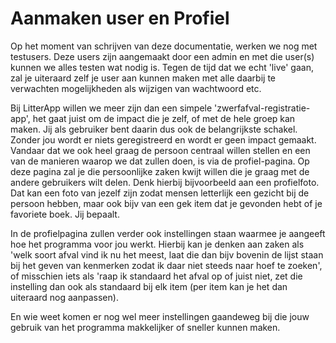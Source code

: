 # Aanmaken user en Profiel

Op het moment van schrijven van deze documentatie, werken we nog met testusers.
Deze users zijn aangemaakt door een admin en met die user(s) kunnen we alles testen wat nodig is.
Tegen de tijd dat we echt 'live' gaan, zal je uiteraard zelf je user aan kunnen maken met alle daarbij te verwachten mogelijkheden als wijzigen van wachtwoord etc.

Bij LitterApp willen we meer zijn dan een simpele 'zwerfafval-registratie-app', het gaat juist om de impact die je zelf, of met de hele groep kan maken. Jij als gebruiker bent daarin dus ook de belangrijkste schakel. Zonder jou wordt er niets geregistreerd en wordt er geen impact gemaakt.
Vandaar dat we ook heel graag de persoon centraal willen stellen en een van de manieren waarop we dat zullen doen, is via de profiel-pagina.
Op deze pagina zal je die persoonlijke zaken kwijt willen die je graag met de andere gebruikers wilt delen.
Denk hierbij bijvoorbeeld aan een profielfoto. Dat kan een foto van jezelf zijn zodat mensen letterlijk een gezicht bij de persoon hebben, maar ook bijv van een gek item dat je gevonden hebt of je favoriete boek. Jij bepaalt.

In de profielpagina zullen verder ook instellingen staan waarmee je aangeeft hoe het programma voor jou werkt.
Hierbij kan je denken aan zaken als 'welk soort afval vind ik nu het meest, laat die dan bijv bovenin de lijst staan bij het geven van kenmerken zodat ik daar niet steeds naar hoef te zoeken', of misschien iets als 'raap ik standaard het afval op of juist niet, zet die instelling dan ook als standaard bij elk item (per item kan je het dan uiteraard nog aanpassen).

En wie weet komen er nog wel meer instellingen gaandeweg bij die jouw gebruik van het programma makkelijker of sneller kunnen maken.

